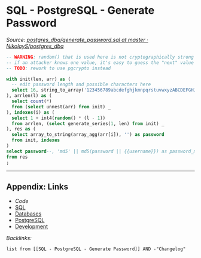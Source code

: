 # SQL - PostgreSQL - Generate Password

*Source: [postgres_dba/generate_password.sql at master · NikolayS/postgres_dba](https://github.com/NikolayS/postgres_dba/blob/master/misc/generate_password.sql)*

````SQL
-- WARNING: random() that is used here is not cryptographically strong – 
-- if an attacker knows one value, it's easy to guess the "next" value
-- TODO: rework to use pgcrypto instead

with init(len, arr) as (
  -- edit password length and possible characters here
  select 16, string_to_array('123456789abcdefghjkmnpqrstuvwxyzABCDEFGHJKMNPQRSTUVWXYZ', null)
), arrlen(l) as (
  select count(*)
  from (select unnest(arr) from init) _
), indexes(i) as (
  select 1 + int4(random() * (l - 1))
  from arrlen, (select generate_series(1, len) from init) _
), res as (
  select array_to_string(array_agg(arr[i]), '') as password
  from init, indexes
)
select password--, 'md5' || md5(password || {{username}}) as password_md5
from res
;
````

---

## Appendix: Links

* *Code*
* [SQL](SQL.md)
* [Databases](../../MOCs/Databases.md)
* [PostgreSQL](../../../3-Resources/Tools/Developer%20Tools/Data%20Stack/Databases/PostgreSQL.md)
* [Development](../../MOCs/Development.md)

*Backlinks:*

````dataview
list from [[SQL - PostgreSQL - Generate Password]] AND -"Changelog"
````
